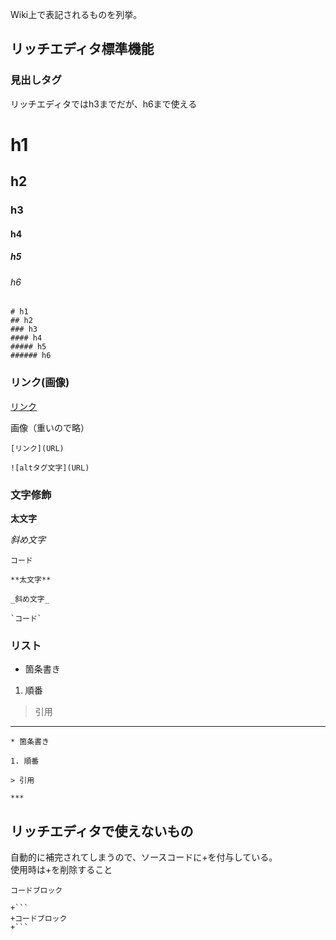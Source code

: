 Wiki上で表記されるものを列挙。

## リッチエディタ標準機能
### 見出しタグ
リッチエディタではh3までだが、h6まで使える

# h1
## h2
### h3
#### h4
##### h5
###### h6

```
# h1
## h2
### h3
#### h4
##### h5
###### h6
```

### リンク(画像)
[リンク](#h1)

画像（重いので略）
```
[リンク](URL)

![altタグ文字](URL)
```

### 文字修飾
**太文字**

_斜め文字_

`コード`
```
**太文字**

_斜め文字_

`コード`
```

### リスト
* 箇条書き

1. 順番

> 引用

***
```
* 箇条書き

1. 順番

> 引用

***
```

## リッチエディタで使えないもの
自動的に補完されてしまうので、ソースコードに+を付与している。  
使用時は+を削除すること
```
コードブロック
```

```
+```
+コードブロック
+```
```